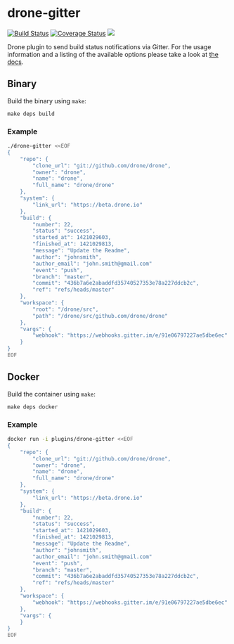 # drone-gitter

[![Build Status](http://beta.drone.io/api/badges/drone-plugins/drone-gitter/status.svg)](http://beta.drone.io/drone-plugins/drone-gitter)
[![Coverage Status](https://aircover.co/badges/drone-plugins/drone-gitter/coverage.svg)](https://aircover.co/drone-plugins/drone-gitter)
[![](https://badge.imagelayers.io/plugins/drone-gitter:latest.svg)](https://imagelayers.io/?images=plugins/drone-gitter:latest 'Get your own badge on imagelayers.io')

Drone plugin to send build status notifications via Gitter. For the usage information and a listing of the available options please take a look at [the docs](DOCS.md).

## Binary

Build the binary using `make`:

```
make deps build
```

### Example

```sh
./drone-gitter <<EOF
{
    "repo": {
        "clone_url": "git://github.com/drone/drone",
        "owner": "drone",
        "name": "drone",
        "full_name": "drone/drone"
    },
    "system": {
        "link_url": "https://beta.drone.io"
    },
    "build": {
        "number": 22,
        "status": "success",
        "started_at": 1421029603,
        "finished_at": 1421029813,
        "message": "Update the Readme",
        "author": "johnsmith",
        "author_email": "john.smith@gmail.com"
        "event": "push",
        "branch": "master",
        "commit": "436b7a6e2abaddfd35740527353e78a227ddcb2c",
        "ref": "refs/heads/master"
    },
    "workspace": {
        "root": "/drone/src",
        "path": "/drone/src/github.com/drone/drone"
    },
    "vargs": {
        "webhook": "https://webhooks.gitter.im/e/91e06797227ae5dbe6ec"
    }
}
EOF
```

## Docker

Build the container using `make`:

```
make deps docker
```

### Example

```sh
docker run -i plugins/drone-gitter <<EOF
{
    "repo": {
        "clone_url": "git://github.com/drone/drone",
        "owner": "drone",
        "name": "drone",
        "full_name": "drone/drone"
    },
    "system": {
        "link_url": "https://beta.drone.io"
    },
    "build": {
        "number": 22,
        "status": "success",
        "started_at": 1421029603,
        "finished_at": 1421029813,
        "message": "Update the Readme",
        "author": "johnsmith",
        "author_email": "john.smith@gmail.com"
        "event": "push",
        "branch": "master",
        "commit": "436b7a6e2abaddfd35740527353e78a227ddcb2c",
        "ref": "refs/heads/master"
    },
    "workspace": {
        "webhook": "https://webhooks.gitter.im/e/91e06797227ae5dbe6ec"
    },
    "vargs": {
    }
}
EOF
```
